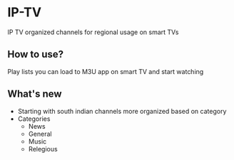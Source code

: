 # IP-TV
IP TV organized channels for regional usage on smart TVs


## How to use?
Play lists you can load to M3U app on smart TV and start watching

## What's new
- Starting with south indian channels more organized based on category
- Categories
    - News
    - General
    - Music
    - Relegious